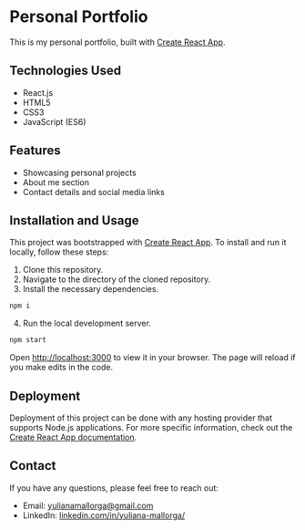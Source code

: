 # Personal Portfolio

This is my personal portfolio, built with [Create React App](https://create-react-app.dev/).

## Technologies Used

* React.js
* HTML5
* CSS3
* JavaScript (ES6)

## Features

* Showcasing personal projects
* About me section
* Contact details and social media links

## Installation and Usage

This project was bootstrapped with [Create React App](https://github.com/facebook/create-react-app). To install and run it locally, follow these steps:

1. Clone this repository.
2. Navigate to the directory of the cloned repository.
3. Install the necessary dependencies.
```sh
npm i
```
4. Run the local development server.
```sh
npm start
```
Open [http://localhost:3000](http://localhost:3000) to view it in your browser. The page will reload if you make edits in the code.

## Deployment

Deployment of this project can be done with any hosting provider that supports Node.js applications. For more specific information, check out the [Create React App documentation](https://create-react-app.dev/docs/deployment).

## Contact

If you have any questions, please feel free to reach out:

- Email: [yulianamallorga@gmail.com](mailto:yulianamallorga@gmail.com)
- LinkedIn: [linkedin.com/in/yuliana-mallorga/](https://www.linkedin.com/in/yuliana-mallorga/)
